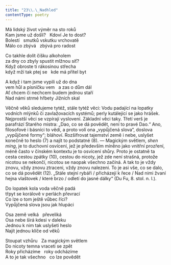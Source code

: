 ```yaml
---
title: "23\\.\_Nadhled"
contentType: poetry
---
```


<section>

Má lidský život výměr na sto roků  
Kam jsme už došli?   Kdoví Je to dost?  
Bolestí   smutků vskutku vrchovatě  
Málo co zbývá   zbývá pro radost

</section>

<section>

Co takhle dolít číšku alkoholem  
za dny co zbyly spustit mlžnou síť?  
Když obroste ti rákosinou střecha  
když mží tak ptej se   kde má přítel byt

</section>

<section>

A když i tam jsme vypili už do dna  
vem hůl a písničku vem   a zas o dům dál  
Ať chcem či nechcem budem jednou staří  
Nad námi strmé hřbety Jižních skal

</section>


<section>

Věčně věků sledujeme tytéž, stále tytéž věci: Vodu padající na lopatky vodních mlýnků či zavlažovacích systémů; perly kutálející se jako hrášek. Nejprostší věci se vzpírají vyslovení. Základní věci taky. Třetí verš je parafrází Starého mistra: „Dao, co se dá povědět, není to pravé Dao.“ Ano, filosofové i básníci to vědí, a proto volí ona „vypůjčená slova“, doslova „vypůjčené formy“; bláhoví. Rozšifrovat tajemství země i nebe, uslyšet konečně to heslo (7) a najít to podstatné (8). — Magickým světlem, _shen_ _ming_, je to duchovní osvícení, jež je především míněno jako vnitřní prozření, méně často v čínském kontextu je to osvícení shůry. Proto je ostatně ta cesta cestou zpátky (10), cestou do nicoty, jež zde není strašná, protože nicotou se nekončí, nicotou se naopak všechno začíná. A tak to je vždy znovu, vždy znovu ztraceni, vždy znovu nalezeni. To je asi vše, co se dalo, co se dá povědět (12). „Stále stejní rybáři / přicházejí k řece / Nad nimi žvaní hejna vlaštovek / které brzo / odletí do jasné dálky“ (Du Fu, 8. stol. n. l.).

</section>

<section>

Do lopatek kola voda věčně padá  
třpyt se korálově v perlách převrací  
Co lze o tom ještě vůbec říci?  
Vypůjčená slova jsou jak hlupáci

</section>

<section>

Osa země velká   převeliká  
Osa nebe širá kdesi v daleku  
Jednou k nim tak uslyšeti heslo  
Najít jednou klíče od věků

</section>

<section>

Stoupat vzhůru   Za magickým světlem  
Do nicoty temna vraceti se zpět  
Roky přicházíme   roky odcházíme  
A to je tak všechno   co lze povědět

</section>
